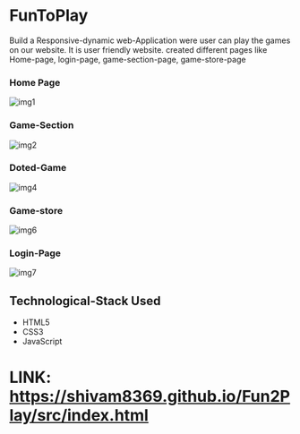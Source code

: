 # FunToPlay

Build a Responsive-dynamic web-Application were user can play the games on our website.
It is  user friendly website.
created different pages like Home-page, login-page, game-section-page, game-store-page


 ###  Home Page

![img1](https://github.com/Shivam8369/Fun2Play/assets/96806019/23b423df-9a11-46f0-9008-6397ddb12008)

### Game-Section

![img2](https://github.com/Shivam8369/Fun2Play/assets/96806019/243ac834-8a74-41f7-900c-349ad8effd0b)

### Doted-Game

![img4](https://github.com/Shivam8369/Fun2Play/assets/96806019/659613a6-09d3-4b45-bc59-ef77d6caf079)


### Game-store
![img6](https://github.com/Shivam8369/Fun2Play/assets/96806019/938dd049-d686-40f0-b87e-cd72506a4275)

### Login-Page

![img7](https://github.com/Shivam8369/Fun2Play/assets/96806019/ecb55872-a31a-4002-b90f-0c5760f07072)


## Technological-Stack Used
- HTML5
- CSS3
- JavaScript

# LINK:  https://shivam8369.github.io/Fun2Play/src/index.html
